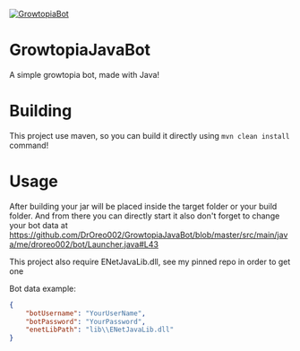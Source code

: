 [![GrowtopiaBot](https://github.com/DrOreo002/GrowtopiJavaaBot/blob/master/JavaGT.png)](https://github.com/DrOreo002/GrowtopiaJavaBot)

# GrowtopiaJavaBot
A simple growtopia bot, made with Java!

# Building
This project use maven, so you can build it directly using `mvn clean install` command!

# Usage
After building your jar will be placed inside the target folder or your build folder. And from there you can directly start it
also don't forget to change your bot data at https://github.com/DrOreo002/GrowtopiaJavaBot/blob/master/src/main/java/me/droreo002/bot/Launcher.java#L43

This project also require ENetJavaLib.dll, see my pinned repo in order to get one

Bot data example:
```json
{
    "botUsername": "YourUserName",
    "botPassword": "YourPassword",
    "enetLibPath": "lib\\ENetJavaLib.dll"
}
```
